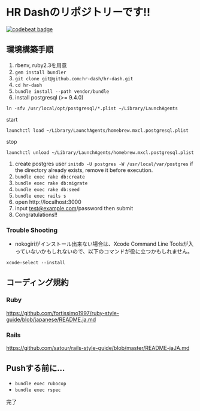 # HR Dashのリポジトリーです!!

[![codebeat badge](https://codebeat.co/badges/bff83534-d5b9-458d-964a-72bddc4a812d)](https://codebeat.co/projects/github-com-hr-dash-hr-dash)

## 環境構築手順
1. rbenv, ruby2.3を用意
1. `gem install bundler`
1. `git clone git@github.com:hr-dash/hr-dash.git`
1. `cd hr-dash`
1. `bundle install --path vendor/bundle`
1. install postgresql (>= 9.4.0)
  
  ```
  ln -sfv /usr/local/opt/postgresql/*.plist ~/Library/LaunchAgents
  ```
  
  start
  
  ```
  launchctl load ~/Library/LaunchAgents/homebrew.mxcl.postgresql.plist
  ```
  
  stop
  
  ```
  launchctl unload ~/Library/LaunchAgents/homebrew.mxcl.postgresql.plist
  ```
  
1. create postgres user
  `initdb -U postgres -W /usr/local/var/postgres`
  if the directory already exists, remove it before execution.
1. `bundle exec rake db:create`
1. `bundle exec rake db:migrate`
1. `bundle exec rake db:seed`
1. `bundle exec rails s`
1. open http://localhost:3000
1. input test@example.com/password then submit
1. Congratulations!!


### Trouble Shooting
* nokogiriがインストール出来ない場合は、Xcode Command Line Toolsが入っていないかもしれないので、以下のコマンドが役に立つかもしれません。

```
xcode-select --install
```


## コーディング規約
### Ruby
https://github.com/fortissimo1997/ruby-style-guide/blob/japanese/README.ja.md

### Rails
https://github.com/satour/rails-style-guide/blob/master/README-jaJA.md

## Pushする前に...
- `bundle exec rubocop`
- `bundle exec rspec`

完了

